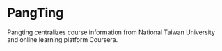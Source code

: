 # PangTing

Pangting centralizes course information from National Taiwan University and online learning platform Coursera. 
